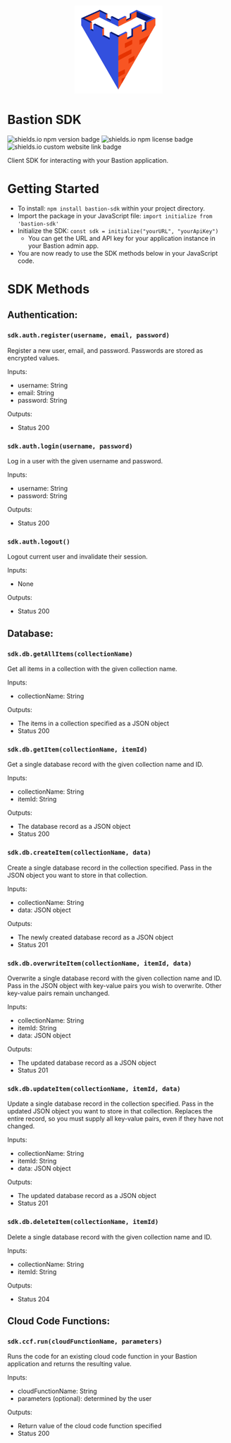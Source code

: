 <p align="center">
  <img src="Bastion_logo.png" width="200" height="200" />
</p>

# Bastion SDK

![shields.io npm version badge](https://img.shields.io/npm/v/bastion-sdk)
![shields.io npm license badge](https://img.shields.io/npm/l/bastion-sdk)
![shields.io custom website link badge](https://img.shields.io/static/v1?label=website&message=bastion.github.io&color=blue)

Client SDK for interacting with your Bastion application.

# Getting Started
- To install: `npm install bastion-sdk` within your project directory.
- Import the package in your JavaScript file: `import initialize from 'bastion-sdk'`
- Initialize the SDK: `const sdk = initialize("yourURL", "yourApiKey")`
    - You can get the URL and API key for your application instance in your Bastion admin app.
- You are now ready to use the SDK methods below in your JavaScript code.

# SDK Methods

## Authentication:

### `sdk.auth.register(username, email, password)`
Register a new user, email, and password. Passwords are stored as encrypted values.

Inputs:
- username: String
- email: String
- password: String

Outputs:
- Status 200

### `sdk.auth.login(username, password)`
Log in a user with the given username and password.

Inputs:
- username: String
- password: String

Outputs:
- Status 200

### `sdk.auth.logout()`
Logout current user and invalidate their session.

Inputs:
- None

Outputs:
- Status 200

## Database:

### `sdk.db.getAllItems(collectionName)`
Get all items in a collection with the given collection name.

Inputs:
- collectionName: String

Outputs:
- The items in a collection specified as a JSON object
- Status 200

### `sdk.db.getItem(collectionName, itemId)`
Get a single database record with the given collection name and ID.

Inputs:
- collectionName: String
- itemId: String

Outputs:
- The database record as a JSON object
- Status 200

### `sdk.db.createItem(collectionName, data)`
Create a single database record in the collection specified. Pass in the JSON object you want to store in that collection.

Inputs:
- collectionName: String
- data: JSON object

Outputs:
- The newly created database record as a JSON object
- Status 201

### `sdk.db.overwriteItem(collectionName, itemId, data)`
Overwrite a single database record with the given collection name and ID. Pass in the JSON object with key-value pairs you wish to overwrite. Other key-value pairs remain unchanged.

Inputs:
- collectionName: String
- itemId: String
- data: JSON object

Outputs:
- The updated database record as a JSON object
- Status 201

### `sdk.db.updateItem(collectionName, itemId, data)`
Update a single database record in the collection specified. Pass in the updated JSON object you want to store in that collection. Replaces the entire record, so you must supply all key-value pairs, even if they have not changed.

Inputs:
- collectionName: String
- itemId: String
- data: JSON object

Outputs:
- The updated database record as a JSON object
- Status 201

### `sdk.db.deleteItem(collectionName, itemId)`
Delete a single database record with the given collection name and ID.

Inputs:
- collectionName: String
- itemId: String

Outputs:
- Status 204

## Cloud Code Functions:

### `sdk.ccf.run(cloudFunctionName, parameters)`
Runs the code for an existing cloud code function in your Bastion application and returns the resulting value.

Inputs:
- cloudFunctionName: String
- parameters (optional): determined by the user

Outputs:
- Return value of the cloud code function specified
- Status 200
